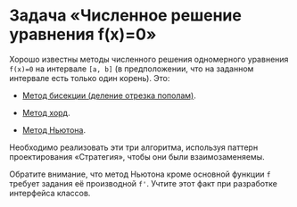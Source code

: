 # Задача «Численное решение уравнения f(x)=0»

Хорошо известны методы численного решения одномерного уравнения
`f(x)=0` на интервале `[a, b]` (в предположении, что на заданном
интервале есть только один корень). Это:

* <a href="https://ru.wikipedia.org/wiki/Метод_бисекции">Метод
  бисекции (деление отрезка пополам)</a>.

* <a href="https://ru.wikipedia.org/wiki/Метод_хорд">Метод хорд</a>.

* <a href="https://ru.wikipedia.org/wiki/Метод_Ньютона">Метод
  Ньютона</a>.

Необходимо реализовать эти три алгоритма, используя паттерн проектирования
«Стратегия», чтобы они были взаимозаменяемы.

Обратите внимание, что метод Ньютона кроме основной функции `f` требует
задания её производной `f'`. Учтите этот факт при разработке интерфейса
классов.
